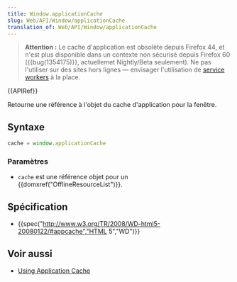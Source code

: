 ```yaml
---
title: Window.applicationCache
slug: Web/API/Window/applicationCache
translation_of: Web/API/Window/applicationCache
---
```

> **Attention :** Le cache d'application est obsolète depuis Firefox 44, et n'est plus disponible dans un contexte non sécurisé depuis Firefox 60 ({{bug(1354175)}}, actuellemet Nightly/Beta seulement). Ne pas l'utiliser sur des sites hors lignes — envisager l'utilisation de [service workers](/fr/docs/Web/API/Service_Worker_API) à la place.

{{APIRef}}

Retourne une référence à l'objet du cache d'application pour la fenêtre.

## Syntaxe

```js
cache = window.applicationCache
```

### Paramètres

- `cache` est une référence objet pour un {{domxref("OfflineResourceList")}}.

## Spécification

- {{spec("http://www.w3.org/TR/2008/WD-html5-20080122/#appcache","HTML 5","WD")}}

## Voir aussi

- [Using Application Cache](/fr/docs/HTML/Using_the_application_cache)
